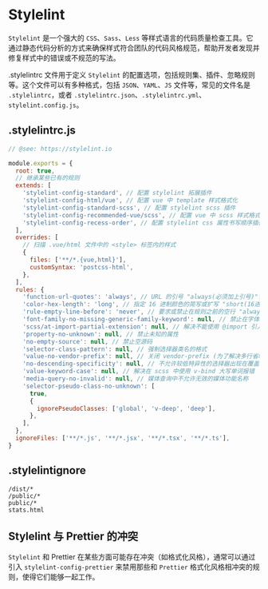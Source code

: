 # Stylelint

`Stylelint` 是一个强大的 `CSS`、`Sass`、`Less` 等样式语言的代码质量检查工具。它通过静态代码分析的方式来确保样式符合团队的代码风格规范，帮助开发者发现并修复样式中的错误或不规范的写法。

.stylelintrc 文件用于定义 `Stylelint` 的配置选项，包括规则集、插件、忽略规则等。这个文件可以有多种格式，包括 `JSON`、`YAML`、`JS` 文件等，常见的文件名是 `.stylelintrc`，或者 `.stylelintrc.json`、`.stylelintrc.yml`、`stylelint.config.js`。

## .stylelintrc.js

```js
// @see: https://stylelint.io

module.exports = {
  root: true,
  // 继承某些已有的规则
  extends: [
    'stylelint-config-standard', // 配置 stylelint 拓展插件
    'stylelint-config-html/vue', // 配置 vue 中 template 样式格式化
    'stylelint-config-standard-scss', // 配置 stylelint scss 插件
    'stylelint-config-recommended-vue/scss', // 配置 vue 中 scss 样式格式化
    'stylelint-config-recess-order', // 配置 stylelint css 属性书写顺序插件,
  ],
  overrides: [
    // 扫描 .vue/html 文件中的 <style> 标签内的样式
    {
      files: ['**/*.{vue,html}'],
      customSyntax: 'postcss-html',
    },
  ],
  rules: {
    'function-url-quotes': 'always', // URL 的引号 "always(必须加上引号)"|"never(没有引号)"
    'color-hex-length': 'long', // 指定 16 进制颜色的简写或扩写 "short(16进制简写)"|"long(16进制扩写)"
    'rule-empty-line-before': 'never', // 要求或禁止在规则之前的空行 "always(规则之前必须始终有一个空行)"|"never(规则前绝不能有空行)"|"always-multi-line(多行规则之前必须始终有一个空行)"|"never-multi-line(多行规则之前绝不能有空行)"
    'font-family-no-missing-generic-family-keyword': null, // 禁止在字体族名称列表中缺少通用字体族关键字
    'scss/at-import-partial-extension': null, // 解决不能使用 @import 引入 scss 文件
    'property-no-unknown': null, // 禁止未知的属性
    'no-empty-source': null, // 禁止空源码
    'selector-class-pattern': null, // 强制选择器类名的格式
    'value-no-vendor-prefix': null, // 关闭 vendor-prefix (为了解决多行省略 -webkit-box)
    'no-descending-specificity': null, // 不允许较低特异性的选择器出现在覆盖较高特异性的选择器
    'value-keyword-case': null, // 解决在 scss 中使用 v-bind 大写单词报错
    'media-query-no-invalid': null, // 媒体查询中不允许无效的媒体功能名称
    'selector-pseudo-class-no-unknown': [
      true,
      {
        ignorePseudoClasses: ['global', 'v-deep', 'deep'],
      },
    ],
  },
  ignoreFiles: ['**/*.js', '**/*.jsx', '**/*.tsx', '**/*.ts'],
}
```

## .stylelintignore

```
/dist/*
/public/*
public/*
stats.html

```

## Stylelint 与 Prettier 的冲突

`Stylelint` 和 Prettier 在某些方面可能存在冲突（如格式化风格），通常可以通过引入 `stylelint-config-prettier` 来禁用那些和 `Prettier` 格式化风格相冲突的规则，使得它们能够一起工作。
